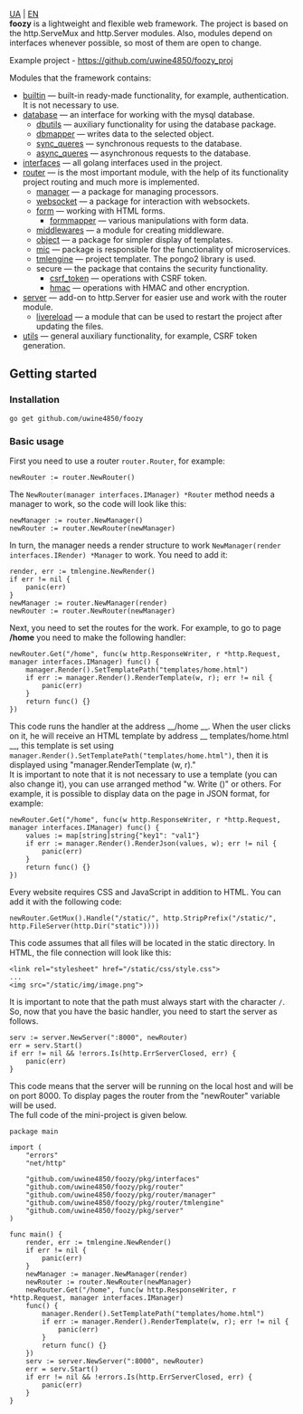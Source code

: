 [UA](https://github.com/uwine4850/foozy/blob/master/docs/ua/ua_readme.md) | [EN](https://github.com/uwine4850/foozy)<br>
__foozy__ is a lightweight and flexible web framework. The project is based on the http.ServeMux and http.Server modules.
Also, modules depend on interfaces whenever possible, so most of them are open to change.

Example project - https://github.com/uwine4850/foozy_proj

Modules that the framework contains: <br>
* [builtin](https://github.com/uwine4850/foozy/blob/master/docs/en/builtin/builtin.md) — built-in ready-made functionality, for example, authentication. It is not necessary to use.
* [database](https://github.com/uwine4850/foozy/blob/master/docs/en/database/database.md) — an interface for working with the mysql database.
  * [dbutils](https://github.com/uwine4850/foozy/blob/master/docs/en/database/dbutils/dbutils.md) — auxiliary functionality for using the database package.
  * [dbmapper](https://github.com/uwine4850/foozy/blob/master/docs/en/database/dbmapper/dbmapper.md) — writes data to the selected object.
  * [sync_queres](https://github.com/uwine4850/foozy/blob/master/docs/en/database/sync_queries.md) — synchronous requests to the database.
  * [async_queres](https://github.com/uwine4850/foozy/blob/master/docs/en/database/async_queries.md) — asynchronous requests to the database.
* [interfaces](https://github.com/uwine4850/foozy/blob/master/docs/en/interfaces/interfaces.md) — all golang interfaces used in the project.
* [router](https://github.com/uwine4850/foozy/blob/master/docs/en/router/router.md) — is the most important module, with the help of its functionality project routing and much more is implemented.
  * [manager](https://github.com/uwine4850/foozy/blob/master/docs/en/router/manager/manager.md) — a package for managing processors.
  * [websocket](https://github.com/uwine4850/foozy/blob/master/docs/en/router/websocket.md) — a package for interaction with websockets.
  * [form](https://github.com/uwine4850/foozy/blob/master/docs/en/router/form/form.md) — working with HTML forms.
	* [formmapper](https://github.com/uwine4850/foozy/blob/master/docs/en/router/form/formmapper/formmapper.md) — various manipulations with form data.
  * [middlewares](https://github.com/uwine4850/foozy/blob/master/docs/en/router/middlewares/middlewares.md) — a module for creating middleware.
  * [object](https://github.com/uwine4850/foozy/blob/master/docs/en/router/object/object.md) — a package for simpler display of templates.
  * [mic](https://github.com/uwine4850/foozy/blob/master/docs/en/router/mic/mic.md) — package is responsible for the functionality of microservices.
  * [tmlengine](https://github.com/uwine4850/foozy/blob/master/docs/en/router/tmlengine/tmlengine.md) — project templater. The pongo2 library is used.
  * secure — the package that contains the security functionality.
	* [csrf_token](https://github.com/uwine4850/foozy/blob/master/docs/en/router/secure/csrf_token.md) — operations with CSRF token.
	* [hmac](https://github.com/uwine4850/foozy/blob/master/docs/en/router/secure/hmac.md) — operations with HMAC and other encryption.
* [server](https://github.com/uwine4850/foozy/blob/master/docs/en/server/server.md) — add-on to http.Server for easier use and work with the router module.
  * [livereload](https://github.com/uwine4850/foozy/blob/master/docs/en/server/livereload/livereload.md) — a module that can be used to restart the project after updating the files.
* [utils](https://github.com/uwine4850/foozy/blob/master/docs/en/utils/utils.md) — general auxiliary functionality, for example, CSRF token generation.

## Getting started

### Installation
```
go get github.com/uwine4850/foozy
```

### Basic usage
First you need to use a router ``router.Router``, for example:
```
newRouter := router.NewRouter()
```
The ``NewRouter(manager interfaces.IManager) *Router`` method needs a manager to work, so the code will look like this:
```
newManager := router.NewManager()
newRouter := router.NewRouter(newManager)
```
In turn, the manager needs a render structure to work ``NewManager(render interfaces.IRender) *Manager`` to work.
You need to add it:
```
render, err := tmlengine.NewRender()
if err != nil {
    panic(err)
}
newManager := router.NewManager(render)
newRouter := router.NewRouter(newManager)
```
Next, you need to set the routes for the work. For example, to go to page __/home__ you need to make the following handler:
```
newRouter.Get("/home", func(w http.ResponseWriter, r *http.Request, manager interfaces.IManager) func() {
    manager.Render().SetTemplatePath("templates/home.html")
	if err := manager.Render().RenderTemplate(w, r); err != nil {
	    panic(err)
    }
    return func() {}
})
```
This code runs the handler at the address __/home __. When the user clicks on it, he will receive an HTML template by address
__ templates/home.html __, this template is set using ``manager.Render().SetTemplatePath("templates/home.html")``, then it is displayed using "manager.RenderTemplate (w, r)." <br>
It is important to note that it is not necessary to use a template (you can also change it), you can use
arranged method "w. Write ()" or others. For example, it is possible to display data on the page in JSON format, for example:
```
newRouter.Get("/home", func(w http.ResponseWriter, r *http.Request, manager interfaces.IManager) func() {
    values := map[string]string{"key1": "val1"}
	if err := manager.Render().RenderJson(values, w); err != nil {
		panic(err)
	}
	return func() {}
})
```
Every website requires CSS and JavaScript in addition to HTML. You can add it with the following code:
```
newRouter.GetMux().Handle("/static/", http.StripPrefix("/static/", http.FileServer(http.Dir("static"))))
```
This code assumes that all files will be located in the static directory. In HTML, the file connection will look like this:
```
<link rel="stylesheet" href="/static/css/style.css">
...
<img src="/static/img/image.png">
```
It is important to note that the path must always start with the character ``/``.<br>
So, now that you have the basic handler, you need to start the server as follows.
```
serv := server.NewServer(":8000", newRouter)
err = serv.Start()
if err != nil && !errors.Is(http.ErrServerClosed, err) {
	panic(err)
}
```
This code means that the server will be running on the local host and will be on port 8000. To display pages
the router from the "newRouter" variable will be used. <br>
The full code of the mini-project is given below.
```
package main

import (
	"errors"
	"net/http"

	"github.com/uwine4850/foozy/pkg/interfaces"
	"github.com/uwine4850/foozy/pkg/router"
	"github.com/uwine4850/foozy/pkg/router/manager"
	"github.com/uwine4850/foozy/pkg/router/tmlengine"
	"github.com/uwine4850/foozy/pkg/server"
)

func main() {
	render, err := tmlengine.NewRender()
	if err != nil {
		panic(err)
	}
	newManager := manager.NewManager(render)
	newRouter := router.NewRouter(newManager)
    newRouter.Get("/home", func(w http.ResponseWriter, r *http.Request, manager interfaces.IManager) 
    func() {
        manager.Render().SetTemplatePath("templates/home.html")
        if err := manager.Render().RenderTemplate(w, r); err != nil {
            panic(err)
        }
        return func() {}
    })
	serv := server.NewServer(":8000", newRouter)
	err = serv.Start()
	if err != nil && !errors.Is(http.ErrServerClosed, err) {
		panic(err)
	}
}
```
